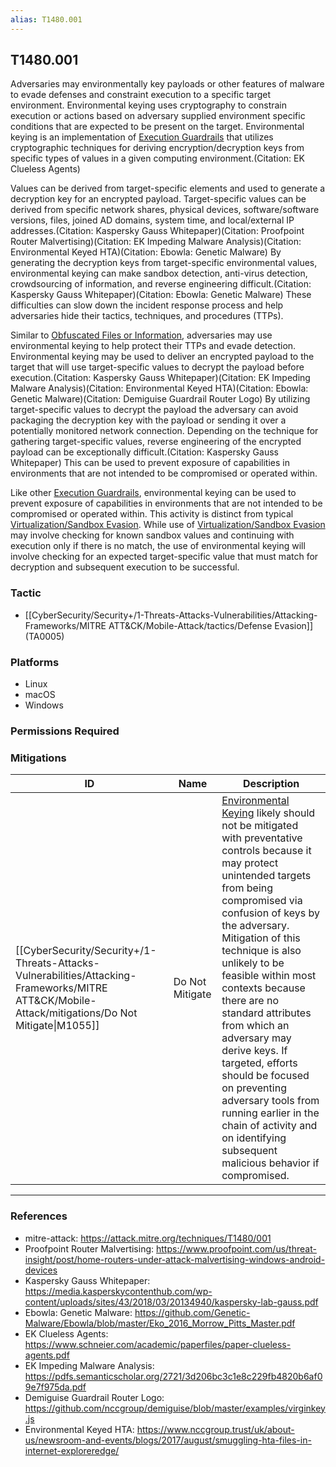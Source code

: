 ```yaml
---
alias: T1480.001
---
```


## T1480.001

Adversaries may environmentally key payloads or other features of malware to evade defenses and constraint execution to a specific target environment. Environmental keying uses cryptography to constrain execution or actions based on adversary supplied environment specific conditions that are expected to be present on the target. Environmental keying is an implementation of [Execution Guardrails](https://attack.mitre.org/techniques/T1480) that utilizes cryptographic techniques for deriving encryption/decryption keys from specific types of values in a given computing environment.(Citation: EK Clueless Agents)

Values can be derived from target-specific elements and used to generate a decryption key for an encrypted payload. Target-specific values can be derived from specific network shares, physical devices, software/software versions, files, joined AD domains, system time, and local/external IP addresses.(Citation: Kaspersky Gauss Whitepaper)(Citation: Proofpoint Router Malvertising)(Citation: EK Impeding Malware Analysis)(Citation: Environmental Keyed HTA)(Citation: Ebowla: Genetic Malware) By generating the decryption keys from target-specific environmental values, environmental keying can make sandbox detection, anti-virus detection, crowdsourcing of information, and reverse engineering difficult.(Citation: Kaspersky Gauss Whitepaper)(Citation: Ebowla: Genetic Malware) These difficulties can slow down the incident response process and help adversaries hide their tactics, techniques, and procedures (TTPs).

Similar to [Obfuscated Files or Information](https://attack.mitre.org/techniques/T1027), adversaries may use environmental keying to help protect their TTPs and evade detection. Environmental keying may be used to deliver an encrypted payload to the target that will use target-specific values to decrypt the payload before execution.(Citation: Kaspersky Gauss Whitepaper)(Citation: EK Impeding Malware Analysis)(Citation: Environmental Keyed HTA)(Citation: Ebowla: Genetic Malware)(Citation: Demiguise Guardrail Router Logo) By utilizing target-specific values to decrypt the payload the adversary can avoid packaging the decryption key with the payload or sending it over a potentially monitored network connection. Depending on the technique for gathering target-specific values, reverse engineering of the encrypted payload can be exceptionally difficult.(Citation: Kaspersky Gauss Whitepaper) This can be used to prevent exposure of capabilities in environments that are not intended to be compromised or operated within.

Like other [Execution Guardrails](https://attack.mitre.org/techniques/T1480), environmental keying can be used to prevent exposure of capabilities in environments that are not intended to be compromised or operated within. This activity is distinct from typical [Virtualization/Sandbox Evasion](https://attack.mitre.org/techniques/T1497). While use of [Virtualization/Sandbox Evasion](https://attack.mitre.org/techniques/T1497) may involve checking for known sandbox values and continuing with execution only if there is no match, the use of environmental keying will involve checking for an expected target-specific value that must match for decryption and subsequent execution to be successful.


### Tactic
- [[CyberSecurity/Security+/1-Threats-Attacks-Vulnerabilities/Attacking-Frameworks/MITRE ATT&CK/Mobile-Attack/tactics/Defense Evasion]] (TA0005)

### Platforms
- Linux
- macOS
- Windows

### Permissions Required

### Mitigations

| ID | Name | Description |
| --- | --- | --- |
| [[CyberSecurity/Security+/1-Threats-Attacks-Vulnerabilities/Attacking-Frameworks/MITRE ATT&CK/Mobile-Attack/mitigations/Do Not Mitigate\|M1055]] | Do Not Mitigate | [Environmental Keying](https://attack.mitre.org/techniques/T1480/001) likely should not be mitigated with preventative controls because it may protect unintended targets from being compromised via confusion of keys by the adversary. Mitigation of this technique is also unlikely to be feasible within most contexts because there are no standard attributes from which an adversary may derive keys. If targeted, efforts should be focused on preventing adversary tools from running earlier in the chain of activity and on identifying subsequent malicious behavior if compromised. |


---
### References

- mitre-attack: https://attack.mitre.org/techniques/T1480/001
- Proofpoint Router Malvertising: https://www.proofpoint.com/us/threat-insight/post/home-routers-under-attack-malvertising-windows-android-devices
- Kaspersky Gauss Whitepaper: https://media.kasperskycontenthub.com/wp-content/uploads/sites/43/2018/03/20134940/kaspersky-lab-gauss.pdf
- Ebowla: Genetic Malware: https://github.com/Genetic-Malware/Ebowla/blob/master/Eko_2016_Morrow_Pitts_Master.pdf
- EK Clueless Agents: https://www.schneier.com/academic/paperfiles/paper-clueless-agents.pdf
- EK Impeding Malware Analysis: https://pdfs.semanticscholar.org/2721/3d206bc3c1e8c229fb4820b6af09e7f975da.pdf
- Demiguise Guardrail Router Logo: https://github.com/nccgroup/demiguise/blob/master/examples/virginkey.js
- Environmental Keyed HTA: https://www.nccgroup.trust/uk/about-us/newsroom-and-events/blogs/2017/august/smuggling-hta-files-in-internet-exploreredge/
